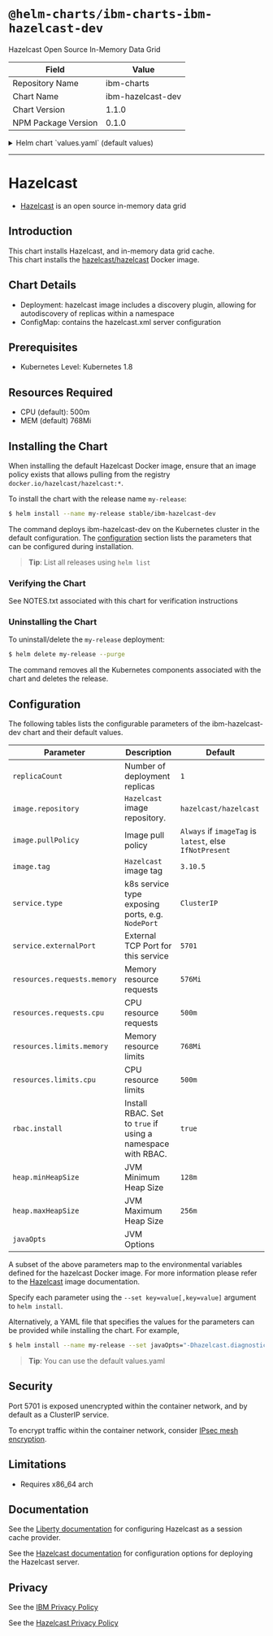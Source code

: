 # `@helm-charts/ibm-charts-ibm-hazelcast-dev`

Hazelcast Open Source In-Memory Data Grid

| Field               | Value             |
| ------------------- | ----------------- |
| Repository Name     | ibm-charts        |
| Chart Name          | ibm-hazelcast-dev |
| Chart Version       | 1.1.0             |
| NPM Package Version | 0.1.0             |

<details>

<summary>Helm chart `values.yaml` (default values)</summary>

```yaml
###############################################################################
######################## IBM <PRODUCNAME>. ####################################
###############################################################################

###############################################################################
## for github.com charts
###############################################################################
# Specify architecture (amd64, ppc64le, s390x) and weight to be
# used for scheduling as follows :
#   0 - Do not use
#   1 - Least preferred
#   2 - No preference
#   3 - Most preferred
## comment out or remove if github.ibm chart
arch:
  amd64: '3 - Most preferred'
#  ppc64le: "0 - Do not use"
#  s390x: "0 - Do not use"

###############################################################################
## for PPA charts
###############################################################################
## Architecture - e.g. amd64, s390x, ppc64le. If left empty, arch type will try
## to be determined.
## Note: 'kubectl version' returns platform of given cluster
## remove the arch comment and use the following nodeAffinity for PPA charts, can be removed if github.ibm chart
#arch: ""

## deployment replicaCount - optional field dependent on workload, if
## have predefined replicas or not work with certain counts
replicaCount: 1

###############################################################################
## Common image variables
###############################################################################
image:
  # Docker images will be pushed for supported architectures (i.e. x86_64, ppc64le, ...)
  # and a fat manifest" created which references the image manifests for platform-specific
  # versions of an image.
  # For example :
  #   myimage:1.0             <--------  Used in HELM Chart
  #   myimage:1.0_ppc64le
  #   myimage:1.0_x86_64
  repository: hazelcast/hazelcast

  ## Specify a imagePullPolicy - Always, Never, or IfNotPresent. Defaults to Always
  ## if :latest tag is specified, or IfNotPresent otherwise.
  ## ref: http://kubernetes.io/docs/user-guide/images/#pre-pulling-images
  pullPolicy: IfNotPresent
  tag: '3.10.5'

# For easy URL access during testing may use NodePort instead of ClusterIP,
# but for prod ensure the correct type is defaulted.
service:
  type: ClusterIP
  externalPort: 5701

# ingress:
#   enabled: false
#   # Used to create an Ingress record.
#   hosts:
#     - chart-example.local
#   annotations:
#     # kubernetes.io/ingress.class: hazelcast
#     # kubernetes.io/tls-acme: "true"
#   tls:
#     # Secrets must be manually created in the namespace.
#     # - secretName: chart-example-tls
#     #   hosts:
#     #     - chart-example.local

## Configure resource requests and limits
## ref: http://kubernetes.io/docs/user-guide/compute-resources/
resources:
  requests:
    cpu: 500m
    memory: 576Mi
  limits:
    cpu: 500m
    memory: 768Mi

###############################################################################
## Role-Based Access Control
###############################################################################
rbac:
  install: true

###############################################################################
## Hazelcast variables
###############################################################################

heap:
  minHeapSize: 128m
  maxHeapSize: 256m

javaOpts: ''
```

</details>

---

# Hazelcast

- [Hazelcast](https://www.hazelcast.org) is an open source in-memory data grid

## Introduction

This chart installs Hazelcast, and in-memory data grid cache.  
This chart installs the [hazelcast/hazelcast](https://hub.docker.com/r/hazelcast/hazelcast/) Docker image.

## Chart Details

- Deployment: hazelcast image includes a discovery plugin, allowing for autodiscovery of replicas within a namespace
- ConfigMap: contains the hazelcast.xml server configuration

## Prerequisites

- Kubernetes Level: Kubernetes 1.8

## Resources Required

- CPU (default): 500m
- MEM (default) 768Mi

## Installing the Chart

When installing the default Hazelcast Docker image, ensure that an image policy exists that allows pulling from the registry `docker.io/hazelcast/hazelcast:*`.

To install the chart with the release name `my-release`:

```bash
$ helm install --name my-release stable/ibm-hazelcast-dev
```

The command deploys ibm-hazelcast-dev on the Kubernetes cluster in the default configuration. The [configuration](#Configuration) section lists the parameters that can be configured during installation.

> **Tip**: List all releases using `helm list`

### Verifying the Chart

See NOTES.txt associated with this chart for verification instructions

### Uninstalling the Chart

To uninstall/delete the `my-release` deployment:

```bash
$ helm delete my-release --purge
```

The command removes all the Kubernetes components associated with the chart and deletes the release.

## Configuration

The following tables lists the configurable parameters of the ibm-hazelcast-dev chart and their default values.

| Parameter                   | Description                                                 | Default                                                 |
| --------------------------- | ----------------------------------------------------------- | ------------------------------------------------------- |
| `replicaCount`              | Number of deployment replicas                               | `1`                                                     |
| `image.repository`          | `Hazelcast` image repository.                               | `hazelcast/hazelcast`                                   |
| `image.pullPolicy`          | Image pull policy                                           | `Always` if `imageTag` is `latest`, else `IfNotPresent` |
| `image.tag`                 | `Hazelcast` image tag                                       | `3.10.5`                                                |
| `service.type`              | k8s service type exposing ports, e.g. `NodePort`            | `ClusterIP`                                             |
| `service.externalPort`      | External TCP Port for this service                          | `5701`                                                  |
| `resources.requests.memory` | Memory resource requests                                    | `576Mi`                                                 |
| `resources.requests.cpu`    | CPU resource requests                                       | `500m`                                                  |
| `resources.limits.memory`   | Memory resource limits                                      | `768Mi`                                                 |
| `resources.limits.cpu`      | CPU resource limits                                         | `500m`                                                  |
| `rbac.install`              | Install RBAC. Set to `true` if using a namespace with RBAC. | `true`                                                  |
| `heap.minHeapSize`          | JVM Minimum Heap Size                                       | `128m`                                                  |
| `heap.maxHeapSize`          | JVM Maximum Heap Size                                       | `256m`                                                  |
| `javaOpts`                  | JVM Options                                                 |                                                         |

A subset of the above parameters map to the environmental variables defined for the hazelcast Docker image. For more information please refer to the [Hazelcast](https://hub.docker.com/r/hazelcast/hazelcast/) image documentation.

Specify each parameter using the `--set key=value[,key=value]` argument to `helm install`.

Alternatively, a YAML file that specifies the values for the parameters can be provided while installing the chart. For example,

```bash
$ helm install --name my-release --set javaOpts="-Dhazelcast.diagnostics.enabled=true" stable/ibm-hazelcast-dev
```

> **Tip**: You can use the default values.yaml

## Security

Port 5701 is exposed unencrypted within the container network, and by default as a ClusterIP service.

To encrypt traffic within the container network, consider [IPsec mesh encryption](https://www.ibm.com/support/knowledgecenter/SSBS6K_2.1.0.2/installing/ipsec_mesh.html).

## Limitations

- Requires x86_64 arch

## Documentation

See the [Liberty documentation](https://www.ibm.com/support/knowledgecenter/en/SSAW57_liberty/as_ditamaps/was900_welcome_liberty_ndmp.html) for configuring Hazelcast as a session cache provider.

See the [Hazelcast documentation](http://docs.hazelcast.org/docs/latest-dev/manual/html-single/index.html) for configuration options for deploying the Hazelcast server.

## Privacy

See the [IBM Privacy Policy](https://www.ibm.com/privacy/)

See the [Hazelcast Privacy Policy](https://hazelcast.org/privacy/)
